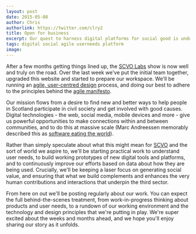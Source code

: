```yaml
---
layout: post
date: 2015-05-08
author: Chris
authorlink: https://twitter.com/clry2
title: Open for business
excerpt: Our quest to harness digital platforms for social good is underway.
tags: digital social agile userneeds platform
image: 
---
```


After a few months getting things lined up, the [SCVO Labs](http://labs.scvo.org.uk) show is now well and truly on the road. Over the last week we've put the initial team together, upgraded this website and started to prepare our workspace. We'll be running an [agile, user-centred design](https://www.gov.uk/service-manual/agile) process, and doing our best to adhere to the principles behind the [agile manifesto](http://agilemanifesto.org/principles.html).

Our mission flows from a desire to find new and better ways to help people in Scotland participate in civil society and get involved with good causes. Digital technologies - the web, social media, mobile devices and more - give us  powerful opportunities to make connections within and between communities, and to do this at massive scale (Marc Andreessen memorably described this as [software eating the world](http://www.wsj.com/articles/SB10001424053111903480904576512250915629460)).

Rather than simply speculate about what this might mean for [SCVO](http://www.scvo.org.uk) and the sort of world we aspire to, we'll be starting practical work to understand user needs, to build working prototypes of new digital tools and platforms, and to continuously improve our efforts based on data about how they are being used. Crucially, we'll be keeping a laser focus on generating social value, and ensuring that what we build complements and enhances the very human contributions and interactions that underpin the third sector.

From here on out we'll be posting regularly about our work. You can expect the full behind-the-scenes treatment, from work-in-progress thinking about products and user needs, to a rundown of our working environment and the technology and design principles that we're putting in play. We're super excited about the weeks and months ahead, and we hope you'll enjoy sharing our story as it unfolds.
